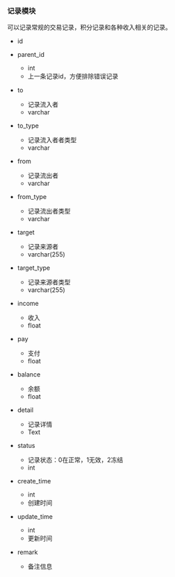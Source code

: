 ### 记录模块

可以记录常规的交易记录，积分记录和各种收入相关的记录。



- id

- parent_id
    - int
    - 上一条记录id，方便排除错误记录

- to
    - 记录流入者
    - varchar

- to_type
    - 记录流入者者类型
    - varchar
    
- from
    - 记录流出者
    - varchar

- from_type
    - 记录流出者类型
    - varchar
    
- target
    - 记录来源者
    - varchar(255)

- target_type
    - 记录来源者类型
    - varchar(255)

- income
    - 收入
    - float

- pay
    - 支付
    - float

- balance
    - 余额
    - float

- detail
    - 记录详情
    - Text

- status
    - 记录状态：0在正常，1无效，2冻结
    - int

- create_time
    - int
    - 创建时间

- update_time
    - int
    - 更新时间

- remark
    - 备注信息


